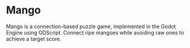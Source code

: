 # Mango
Mango is a connection-based puzzle game, implemented in the Godot Engine using GDScript. Connect ripe mangoes while avoiding raw ones to achieve a target score.
